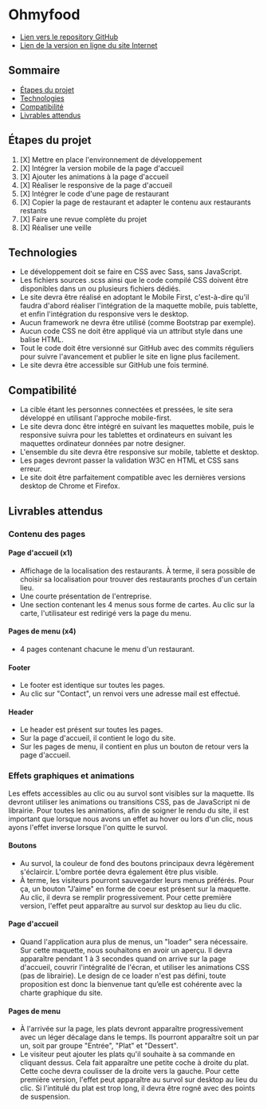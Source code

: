 # Ohmyfood


- [Lien vers le repository GitHub](https://marioncorvez.github.io/ohmyfood/)
- [Lien de la version en ligne du site Internet](https://github.com/MarionCorvez/ohmyfood)


## Sommaire

- [Étapes du projet](#étapes-du-projet)
- [Technologies](#technologies)
- [Compatibilité](#compatibilité)
- [Livrables attendus](#livrables-attendus)


## Étapes du projet

1. [X] Mettre en place l'environnement de développement
2. [X] Intégrer la version mobile de la page d'accueil
3. [X] Ajouter les animations à la page d'accueil
4. [X] Réaliser le responsive de la page d'accueil
5. [X] Intégrer le code d'une page de restaurant
6. [X] Copier la page de restaurant et adapter le contenu aux restaurants restants
7. [X] Faire une revue complète du projet
8. [X] Réaliser une veille


## Technologies

- Le développement doit se faire en CSS avec Sass, sans JavaScript.
- Les fichiers sources .scss ainsi que le code compilé CSS doivent être disponibles
dans un ou plusieurs fichiers dédiés.
- Le site devra être réalisé en adoptant le Mobile First, c'est-à-dire qu'il faudra d'abord réaliser l'intégration de la maquette mobile, puis tablette, et enfin l'intégration du responsive vers le desktop.
- Aucun framework ne devra être utilisé (comme Bootstrap par exemple).
- Aucun code CSS ne doit être appliqué via un attribut style dans une balise HTML.
- Tout le code doit être versionné sur GitHub avec des commits réguliers pour suivre l'avancement et publier le site en ligne plus facilement.
- Le site devra être accessible sur GitHub une fois terminé.


## Compatibilité

- La cible étant les personnes connectées et pressées, le site sera développé en utilisant l'approche mobile-first.
- Le site devra donc être intégré en suivant les maquettes mobile, puis le responsive suivra pour les tablettes et ordinateurs en suivant les maquettes ordinateur données par notre designer.
- L'ensemble du site devra être responsive sur mobile, tablette et desktop.
- Les pages devront passer la validation W3C en HTML et CSS sans erreur.
- Le site doit être parfaitement compatible avec les dernières versions desktop de Chrome et Firefox.


## Livrables attendus

### Contenu des pages

#### Page d'accueil (x1)
- Affichage de la localisation des restaurants. À terme, il sera possible de choisir sa
localisation pour trouver des restaurants proches d'un certain lieu.
- Une courte présentation de l'entreprise.
- Une section contenant les 4 menus sous forme de cartes. Au clic sur la carte,
l'utilisateur est redirigé vers la page du menu.

#### Pages de menu (x4)
- 4 pages contenant chacune le menu d'un restaurant.

#### Footer
- Le footer est identique sur toutes les pages.
- Au clic sur "Contact", un renvoi vers une adresse mail est effectué.

#### Header
- Le header est présent sur toutes les pages.
- Sur la page d'accueil, il contient le logo du site.
- Sur les pages de menu, il contient en plus un bouton de retour vers la page d'accueil.


### Effets graphiques et animations

Les effets accessibles au clic ou au survol sont visibles sur la maquette. Ils devront utiliser les animations ou transitions CSS, pas de JavaScript ni de librairie. Pour toutes les animations, afin de soigner le rendu du site, il est important que lorsque nous avons un effet au hover ou lors d'un clic, nous ayons l'effet inverse lorsque l'on quitte le survol.

#### Boutons
- Au survol, la couleur de fond des boutons principaux devra légèrement s'éclaircir.
L'ombre portée devra également être plus visible.
- À terme, les visiteurs pourront sauvegarder leurs menus préférés. Pour ça, un
bouton "J’aime" en forme de coeur est présent sur la maquette. Au clic, il devra se
remplir progressivement. Pour cette première version, l'effet peut apparaître au
survol sur desktop au lieu du clic.

#### Page d'accueil
- Quand l'application aura plus de menus, un "loader" sera nécessaire. Sur cette
maquette, nous souhaitons en avoir un aperçu. Il devra apparaître pendant 1 à 3
secondes quand on arrive sur la page d'accueil, couvrir l'intégralité de l'écran, et
utiliser les animations CSS (pas de librairie). Le design de ce loader n'est pas défini, toute proposition est donc la bienvenue tant qu’elle est cohérente avec la charte graphique du site.

#### Pages de menu
- À l'arrivée sur la page, les plats devront apparaître progressivement avec un léger
décalage dans le temps. Ils pourront apparaître soit un par un, soit par groupe
"Entrée", "Plat" et "Dessert".
- Le visiteur peut ajouter les plats qu'il souhaite à sa commande en cliquant dessus.
Cela fait apparaître une petite coche à droite du plat. Cette coche devra coulisser de
la droite vers la gauche. Pour cette première version, l'effet peut apparaître au survol sur desktop au lieu du clic. Si l'intitulé du plat est trop long, il devra être rogné avec des points de suspension.